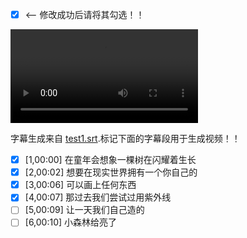 - [X]  <-- 修改成功后请将其勾选！！

<video controls="true" allowfullscreen="true"> <source src="test1.wav" type="video/wav"> </video>

字幕生成来自 [test1.srt](test1.srt).标记下面的字幕段用于生成视频！！

- [X]  [1,00:00]   在童年会想象一棵树在闪耀着生长
- [X]  [2,00:02]   想要在现实世界拥有一个你自己的
- [X]  [3,00:06]   可以画上任何东西
- [X]  [4,00:07]   那过去我们尝试过用紫外线
- [ ]  [5,00:09]   让一天我们自己造的
- [ ]  [6,00:10]   小森林给亮了
